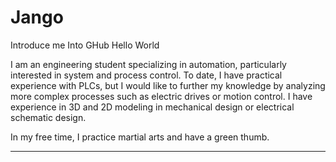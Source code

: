 # Jango
Introduce me Into GHub
Hello World 

I am an engineering student specializing in automation, particularly interested in system and process control. To date, I have practical experience with PLCs, but I would like to further my knowledge by analyzing more complex processes such as electric drives or motion control. I have experience in 3D and 2D modeling in mechanical design or electrical schematic design.

In my free time, I practice martial arts and have a green thumb.

---
